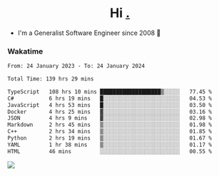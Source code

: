 <h1 align="center">Hi <a href="https://www.hackerrank.com/erasmosaraujo">.</a></h1>
 
- I'm a Generalist Software Engineer  since 2008 🚀
<!--  
<p align="left">
  <a href="https://github.com/erasmosoares/github-readme-stats">
    <img
      align="center"
      src="https://github-readme-stats.vercel.app/api/top-langs/?username=erasmosoares&theme=radical&layout=compact"
    />
  </a>
  <a href="https://github.com/erasmosoares/github-readme-stats">
    [![Harlok's WakaTime stats](https://github-readme-stats.vercel.app/api/wakatime?username=ffflabs)](https://github.com/anuraghazra/github-readme-stats)
  </a>
</p>

<!--
 ### Repo 
 
<p align="left">
 <a href="https://github.com/erasmosoares/github-readme-stats">
    <img
      align="center"
      height="165"
      src="https://github-readme-stats.vercel.app/api/pin?username=erasmosoares&repo=sample-node&title_color=fff&icon_color=f9f9f9&text_color=9f9f9f&bg_color=151515"
    />
  </a>
  <a href="https://github.com/erasmosoares/github-readme-stats">
    <img
      align="center"
      height="165"
      src="https://github-readme-stats.vercel.app/api/pin?username=erasmosoares&repo=sample-node&title_color=fff&icon_color=f9f9f9&text_color=9f9f9f&bg_color=151515"
    />
  </a>
</p>
-->

 ### Wakatime 

<!--START_SECTION:waka-->

```txt
From: 24 January 2023 - To: 24 January 2024

Total Time: 139 hrs 29 mins

TypeScript   108 hrs 10 mins ███████████████████▒░░░░░   77.45 %
C#           6 hrs 19 mins   █░░░░░░░░░░░░░░░░░░░░░░░░   04.53 %
JavaScript   4 hrs 53 mins   █░░░░░░░░░░░░░░░░░░░░░░░░   03.50 %
Docker       4 hrs 25 mins   ▓░░░░░░░░░░░░░░░░░░░░░░░░   03.16 %
JSON         4 hrs 9 mins    ▓░░░░░░░░░░░░░░░░░░░░░░░░   02.98 %
Markdown     2 hrs 45 mins   ▒░░░░░░░░░░░░░░░░░░░░░░░░   01.98 %
C++          2 hrs 34 mins   ▒░░░░░░░░░░░░░░░░░░░░░░░░   01.85 %
Python       2 hrs 19 mins   ▒░░░░░░░░░░░░░░░░░░░░░░░░   01.67 %
YAML         1 hr 38 mins    ▒░░░░░░░░░░░░░░░░░░░░░░░░   01.17 %
HTML         46 mins         ░░░░░░░░░░░░░░░░░░░░░░░░░   00.55 %
```

<!--END_SECTION:waka-->

![](https://komarev.com/ghpvc/?username=erasmosoares&color=brightgreen)
